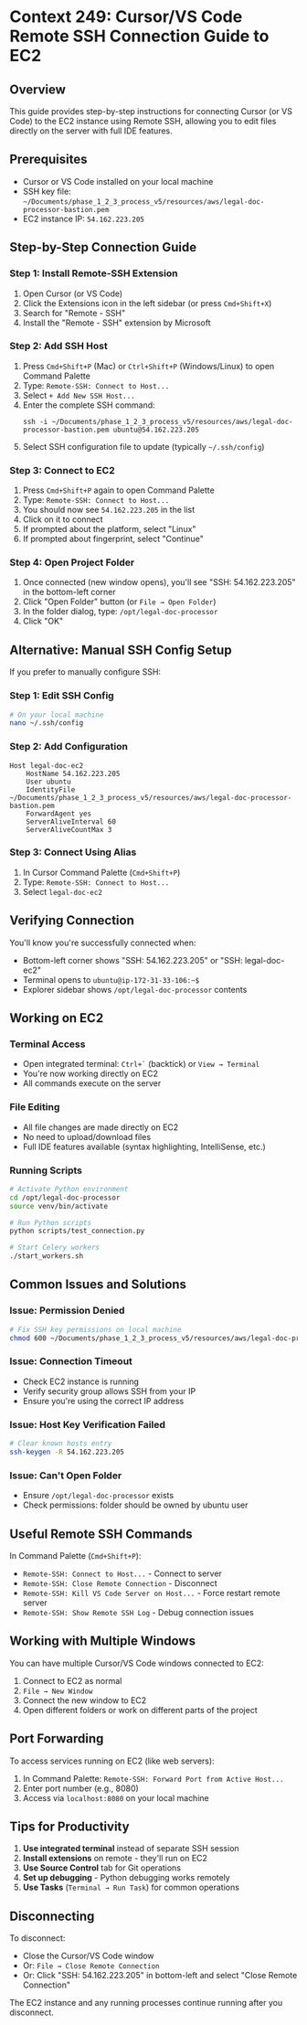 # Context 249: Cursor/VS Code Remote SSH Connection Guide to EC2

## Overview
This guide provides step-by-step instructions for connecting Cursor (or VS Code) to the EC2 instance using Remote SSH, allowing you to edit files directly on the server with full IDE features.

## Prerequisites
- Cursor or VS Code installed on your local machine
- SSH key file: `~/Documents/phase_1_2_3_process_v5/resources/aws/legal-doc-processor-bastion.pem`
- EC2 instance IP: `54.162.223.205`

## Step-by-Step Connection Guide

### Step 1: Install Remote-SSH Extension
1. Open Cursor (or VS Code)
2. Click the Extensions icon in the left sidebar (or press `Cmd+Shift+X`)
3. Search for "Remote - SSH"
4. Install the "Remote - SSH" extension by Microsoft

### Step 2: Add SSH Host
1. Press `Cmd+Shift+P` (Mac) or `Ctrl+Shift+P` (Windows/Linux) to open Command Palette
2. Type: `Remote-SSH: Connect to Host...`
3. Select `+ Add New SSH Host...`
4. Enter the complete SSH command:
   ```
   ssh -i ~/Documents/phase_1_2_3_process_v5/resources/aws/legal-doc-processor-bastion.pem ubuntu@54.162.223.205
   ```
5. Select SSH configuration file to update (typically `~/.ssh/config`)

### Step 3: Connect to EC2
1. Press `Cmd+Shift+P` again to open Command Palette
2. Type: `Remote-SSH: Connect to Host...`
3. You should now see `54.162.223.205` in the list
4. Click on it to connect
5. If prompted about the platform, select "Linux"
6. If prompted about fingerprint, select "Continue"

### Step 4: Open Project Folder
1. Once connected (new window opens), you'll see "SSH: 54.162.223.205" in the bottom-left corner
2. Click "Open Folder" button (or `File → Open Folder`)
3. In the folder dialog, type: `/opt/legal-doc-processor`
4. Click "OK"

## Alternative: Manual SSH Config Setup

If you prefer to manually configure SSH:

### Step 1: Edit SSH Config
```bash
# On your local machine
nano ~/.ssh/config
```

### Step 2: Add Configuration
```
Host legal-doc-ec2
    HostName 54.162.223.205
    User ubuntu
    IdentityFile ~/Documents/phase_1_2_3_process_v5/resources/aws/legal-doc-processor-bastion.pem
    ForwardAgent yes
    ServerAliveInterval 60
    ServerAliveCountMax 3
```

### Step 3: Connect Using Alias
1. In Cursor Command Palette (`Cmd+Shift+P`)
2. Type: `Remote-SSH: Connect to Host...`
3. Select `legal-doc-ec2`

## Verifying Connection

You'll know you're successfully connected when:
- Bottom-left corner shows "SSH: 54.162.223.205" or "SSH: legal-doc-ec2"
- Terminal opens to `ubuntu@ip-172-31-33-106:~$`
- Explorer sidebar shows `/opt/legal-doc-processor` contents

## Working on EC2

### Terminal Access
- Open integrated terminal: `` Ctrl+` `` (backtick) or `View → Terminal`
- You're now working directly on EC2
- All commands execute on the server

### File Editing
- All file changes are made directly on EC2
- No need to upload/download files
- Full IDE features available (syntax highlighting, IntelliSense, etc.)

### Running Scripts
```bash
# Activate Python environment
cd /opt/legal-doc-processor
source venv/bin/activate

# Run Python scripts
python scripts/test_connection.py

# Start Celery workers
./start_workers.sh
```

## Common Issues and Solutions

### Issue: Permission Denied
```bash
# Fix SSH key permissions on local machine
chmod 600 ~/Documents/phase_1_2_3_process_v5/resources/aws/legal-doc-processor-bastion.pem
```

### Issue: Connection Timeout
- Check EC2 instance is running
- Verify security group allows SSH from your IP
- Ensure you're using the correct IP address

### Issue: Host Key Verification Failed
```bash
# Clear known hosts entry
ssh-keygen -R 54.162.223.205
```

### Issue: Can't Open Folder
- Ensure `/opt/legal-doc-processor` exists
- Check permissions: folder should be owned by ubuntu user

## Useful Remote SSH Commands

In Command Palette (`Cmd+Shift+P`):
- `Remote-SSH: Connect to Host...` - Connect to server
- `Remote-SSH: Close Remote Connection` - Disconnect
- `Remote-SSH: Kill VS Code Server on Host...` - Force restart remote server
- `Remote-SSH: Show Remote SSH Log` - Debug connection issues

## Working with Multiple Windows

You can have multiple Cursor/VS Code windows connected to EC2:
1. Connect to EC2 as normal
2. `File → New Window`
3. Connect the new window to EC2
4. Open different folders or work on different parts of the project

## Port Forwarding

To access services running on EC2 (like web servers):

1. In Command Palette: `Remote-SSH: Forward Port from Active Host...`
2. Enter port number (e.g., 8080)
3. Access via `localhost:8080` on your local machine

## Tips for Productivity

1. **Use integrated terminal** instead of separate SSH session
2. **Install extensions** on remote - they'll run on EC2
3. **Use Source Control** tab for Git operations
4. **Set up debugging** - Python debugging works remotely
5. **Use Tasks** (`Terminal → Run Task`) for common operations

## Disconnecting

To disconnect:
- Close the Cursor/VS Code window
- Or: `File → Close Remote Connection`
- Or: Click "SSH: 54.162.223.205" in bottom-left and select "Close Remote Connection"

The EC2 instance and any running processes continue running after you disconnect.